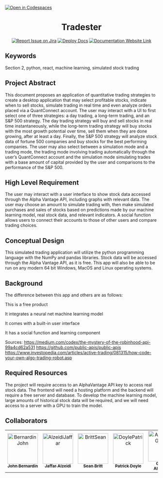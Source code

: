 [![Open in Codespaces](https://classroom.github.com/assets/launch-codespace-f4981d0f882b2a3f0472912d15f9806d57e124e0fc890972558857b51b24a6f9.svg)](https://classroom.github.com/open-in-codespaces?assignment_repo_id=10118280)
<div align="center">

# Tradester
[![Report Issue on Jira](https://img.shields.io/badge/Report%20Issues-Jira-0052CC?style=flat&logo=jira-software)](https://temple-cis-projects-in-cs.atlassian.net/jira/software/c/projects/DT/issues)
[![Deploy Docs](https://github.com/ApplebaumIan/tu-cis-4398-docs-template/actions/workflows/deploy.yml/badge.svg)](https://github.com/ApplebaumIan/tu-cis-4398-docs-template/actions/workflows/deploy.yml)
[![Documentation Website Link](https://img.shields.io/badge/-Documentation%20Website-brightgreen)](https://applebaumian.github.io/tu-cis-4398-docs-template/)


</div>


## Keywords

Section 2, python, react, machine learning, simulated stock trading

## Project Abstract

This document proposes an application of quantitative trading strategies to create a desktop application that may select profitable stocks, indicate when to sell stocks, simulate trading in real time and even analyze orders placed via a QuantConnect account. The user may interact with a UI to first select one of three strategies: a day trading, a long-term trading, and an S&P 500 strategy. The day trading strategy will buy and sell stocks in real time instantaneously, while the long-term trading strategy will buy stocks with the most growth potential over time, sell them when they are done growing, after at least a day. Finally, the S&P 500 strategy will analyze stock data of fortune 500 companies and buy stocks for the best performing companies. The user may also select between a simulation mode and a trading mode, the trading mode involving trading automatically through the user’s QuantConnect account and the simulation mode simulating trades with a base amount of capital provided by the user and comparisons to the performance of the S&P 500.

## High Level Requirement

The user may interact with a user interface to show stock data accessed through the Alpha Vantage API, including graphs with relevant data. The user may choose an amount to simulate trading with, then make simulated purchases and sales of stocks based on predictions made by our machine learning model, real stock data, and relevant indicators. A social function allows users to connect their accounts to those of other users and compare trading choices.  

## Conceptual Design

This simulated trading application will utilize the python programming language with the NumPy and pandas libraries. Stock data will be accessed through the Alpha Vantage API, as it is free. This app will also be able to be run on any modern 64 bit Windows, MacOS and Linux operating systems.

## Background

The difference between this app and others are as follows:  

This is a free product  

It integrates a neural net machine learning model  

It comes with a built-in user interface  

It has a social function and learning component

Sources:
https://medium.com/codex/the-mystery-of-the-robinhood-api-99a4cd62a531
https://github.com/public-apis/public-apis
https://www.investopedia.com/articles/active-trading/081315/how-code-your-own-algo-trading-robot.asp

## Required Resources

The project will require access to an AlphaVantage API key to access real stock data.  The frontend will need a hosting platform and the backend will require a free server and database.  To develop the machine learning model, large amounts of historical stock data will be required, and we will need access to a server with a GPU to train the model.  

## Collaborators

[//]: # ( readme: collaborators -start )
<table>
<tr>
    <td align="center">
        <a href="https://github.com/jbbernardin">
            <img src="https://avatars.githubusercontent.com/u/62387765?v=4" width="100;" alt="BernardinJohn"/>
            <br />
            <sub><b>John Bernardin</b></sub>
        </a>
    </td>
        <td align="center">
        <a href="https://github.com/jalzeidi">
            <img src="https://avatars.githubusercontent.com/u/84288872?v=4" width="100;" alt="AlzeidiJaffar"/>
            <br />
            <sub><b>Jaffar Alzeidi</b></sub>
        </a>
    </td>
        <td align="center">
        <a href="https://github.com/seanbritt">
            <img src="https://avatars.githubusercontent.com/u/70382208?v=4" width="100;" alt="BrittSean"/>
            <br />
            <sub><b>Sean Britt</b></sub>
        </a>
    </td>
        <td align="center">
        <a href="https://github.com/patriickdoyle">
            <img src="https://avatars.githubusercontent.com/u/73042164?v=4" width="100;" alt="DoylePatrick"/>
            <br />
            <sub><b>Patrick Doyle</b></sub>
        </a>
    </td>
        <td align="center">
        <a href="https://github.com/guthriealbertson">
            <img src="https://avatars.githubusercontent.com/u/89537502?v=4" width="100;" alt="AlbertsonGuthrie"/>
            <br />
            <sub><b>Guthrie Albertson</b></sub>
        </a>
    </td>
        <td align="center">
        <a href="https://github.com/tuf99746">
            <img src="https://avatars.githubusercontent.com/u/97983404?v=4" width="100;" alt="BonanniNick"/>
            <br />
            <sub><b>Nick Bonanni</b></sub>
        </a>
    </td>
        <td align="center">
        <a href="https://github.com/safowler77">
            <img src="https://avatars.githubusercontent.com/u/70285047?v=4" width="100;" alt="FowlerShawn"/>
            <br />
            <sub><b>Shawn Fowler</b></sub>
        </a>
    </td>
    <td align="center">
        <a href="https://github.com/OwenKing2">
            <img src="https://avatars.githubusercontent.com/u/77747886?v=4" width="100;" alt="KingOwen"/>
            <br />
            <sub><b>Owen King</b></sub>
        </a>
    </td>
</tr>

</table>

[//]: # ( readme: collaborators -end )
